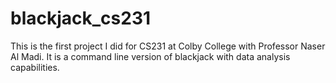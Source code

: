 # blackjack_cs231

This is the first project I did for CS231 at Colby College with Professor
Naser Al Madi. It is a command line version of blackjack with data analysis
capabilities.